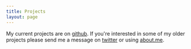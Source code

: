 ```yaml
---
title: Projects
layout: page
---
```


My current projects are on [github](http://www.github.com/Hypercubed).  If you're interested in some of my older projects please send me a message on [twitter](http://www.twitter.com/hypercubed/) or using [about.me](http://about.me/hypercubed).